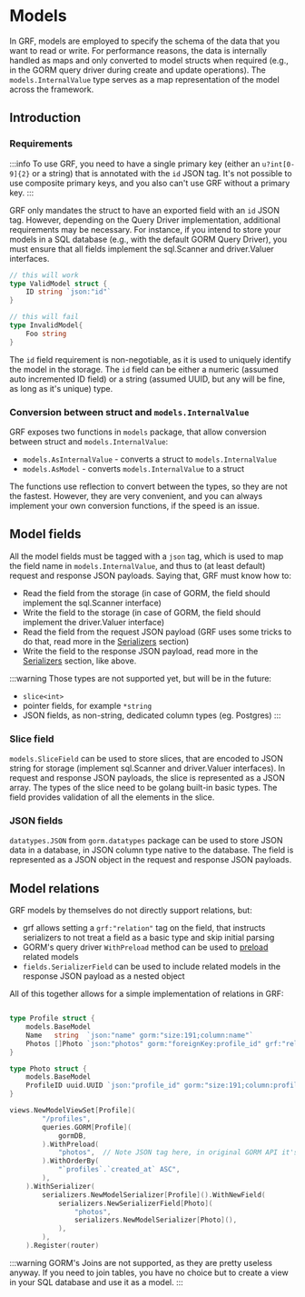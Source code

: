# Models

In GRF, models are employed to specify the schema of the data that you want to read or write. For performance reasons, the data is internally handled as maps and only converted to model structs when required (e.g., in the GORM query driver during create and update operations). The `models.InternalValue` type serves as a map representation of the model across the framework.


## Introduction

### Requirements

:::info
To use GRF, you need to have a single primary key (either an `u?int[0-9]{2}` or a string) that is annotated with the `id` JSON tag. It's not possible to use composite primary keys, and you also can't use GRF without a primary key. 
:::

GRF only mandates the struct to have an exported field with an `id` JSON tag. However, depending on the Query Driver implementation, additional requirements may be necessary. For instance, if you intend to store your models in a SQL database (e.g., with the default GORM Query Driver), you must ensure that all fields implement the sql.Scanner and driver.Valuer interfaces.

```go
// this will work
type ValidModel struct {
    ID string `json:"id"`
}

// this will fail
type InvalidModel{
    Foo string
}
```

The `id` field requirement is non-negotiable, as it is used to uniquely identify the model in the storage. The `id` field can be either a numeric (assumed auto incremented ID field) or a string (assumed UUID, but any will be fine, as long as it's unique) type.


### Conversion between struct and `models.InternalValue`

GRF exposes two functions in `models` package, that allow conversion between struct and `models.InternalValue`:

* `models.AsInternalValue` - converts a struct to `models.InternalValue`
* `models.AsModel` - converts `models.InternalValue` to a struct

The functions use reflection to convert between the types, so they are not the fastest. However, they are very convenient, and you can always implement your own conversion functions, if the speed is an issue.


## Model fields

All the model fields must be tagged with a `json` tag, which is used to map the field name in `models.InternalValue`, and thus to (at least default) request and response JSON payloads. Saying that, GRF must know how to:

* Read the field from the storage (in case of GORM, the field should implement the sql.Scanner interface)
* Write the field to the storage (in case of GORM, the field should implement the driver.Valuer interface)
* Read the field from the request JSON payload (GRF uses some tricks to do that, read more in the [Serializers](./serializers) section)
* Write the field to the response JSON payload, read more in the [Serializers](./serializers) section, like above.


:::warning
Those types are not supported yet, but will be in the future:
* `slice<int>`
* pointer fields, for example `*string`
* JSON fields, as non-string, dedicated column types (eg. Postgres)
:::

### Slice field

`models.SliceField` can be used to store slices, that are encoded to JSON string for storage (implement sql.Scanner and driver.Valuer interfaces). In request and response JSON payloads, the slice is represented as a JSON array. The types of the slice need to be golang built-in basic types. The field provides validation of all the elements in the slice.

### JSON fields

`datatypes.JSON` from `gorm.datatypes` package can be used to store JSON data in a database, in JSON column type native to the database. The field is represented as a JSON object in the request and response JSON payloads.

## Model relations

GRF models by themselves do not directly support relations, but:

* grf allows setting a `grf:"relation"` tag on the field, that instructs serializers to not treat a field as a basic type and skip initial parsing
* GORM's query driver `WithPreload` method can be used to [preload](https://gorm.io/docs/preload.html) related models
* `fields.SerializerField` can be used to include related models in the response JSON payload as a nested object

All of this together allows for a simple implementation of relations in GRF:

```go

type Profile struct {
	models.BaseModel
	Name   string  `json:"name" gorm:"size:191;column:name"`
	Photos []Photo `json:"photos" gorm:"foreignKey:profile_id" grf:"relation"`
}

type Photo struct {
	models.BaseModel
	ProfileID uuid.UUID `json:"profile_id" gorm:"size:191;column:profile_id"`
}

views.NewModelViewSet[Profile](
		"/profiles",
		queries.GORM[Profile](
			gormDB,
		).WithPreload(
			"photos",  // Note JSON tag here, in original GORM API it's the field name
		).WithOrderBy(
			"`profiles`.`created_at` ASC",
		),
	).WithSerializer(
		serializers.NewModelSerializer[Profile]().WithNewField(
			serializers.NewSerializerField[Photo](
				"photos",
				serializers.NewModelSerializer[Photo](),
			),
		),
	).Register(router)
```

:::warning
    GORM's Joins are not supported, as they are pretty useless anyway. If you need to join tables, you have no choice but to create a view in your SQL database and use it as a model.
:::
